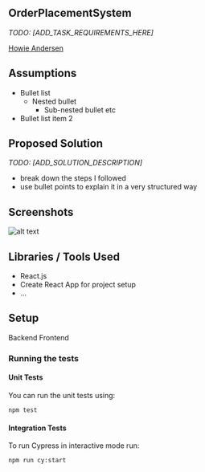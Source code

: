 ## OrderPlacementSystem

*TODO: [ADD_TASK_REQUIREMENTS_HERE]*

[Howie Andersen](mailto:howieandersen@gmail.com.com)

## Assumptions

* Bullet list
    * Nested bullet
        * Sub-nested bullet etc
* Bullet list item 2

## Proposed Solution

*TODO: [ADD_SOLUTION_DESCRIPTION]*
- break down the steps I followed
- use bullet points to explain it in a very structured way

## Screenshots
![alt text](screens/demo.png)

## Libraries / Tools Used

- React.js
- Create React App for project setup
- ...

## Setup

Backend
Frontend

### Running the tests

#### Unit Tests

You can run the unit tests using:

`npm test`

#### Integration Tests

To run Cypress in interactive mode run:

`npm run cy:start`
